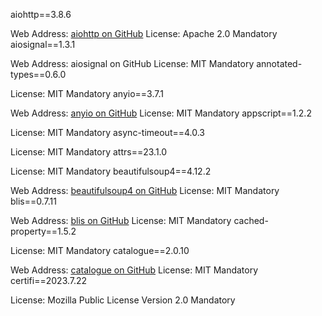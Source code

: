 aiohttp==3.8.6

Web Address: [aiohttp on GitHub](https://github.com/aio-libs/aiohttp)
License: Apache 2.0
Mandatory
aiosignal==1.3.1

Web Address: aiosignal on GitHub
License: MIT
Mandatory
annotated-types==0.6.0

License: MIT
Mandatory
anyio==3.7.1

Web Address: [anyio on GitHub](https://github.com/agronholm/anyio)
License: MIT
Mandatory
appscript==1.2.2

License: MIT
Mandatory
async-timeout==4.0.3

License: MIT
Mandatory
attrs==23.1.0

License: MIT
Mandatory
beautifulsoup4==4.12.2

Web Address: [beautifulsoup4 on GitHub](https://www.crummy.com/software/BeautifulSoup/bs4/doc/https:/)
License: MIT
Mandatory
blis==0.7.11

Web Address: [blis on GitHub](https://github.com/explosion/cython-blis)
License: MIT
Mandatory
cached-property==1.5.2

License: MIT
Mandatory
catalogue==2.0.10

Web Address: [catalogue on GitHub](https://github.com/explosion/catalogue)
License: MIT
Mandatory
certifi==2023.7.22

License: Mozilla Public License Version 2.0
Mandatory
